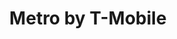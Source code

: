 ---
title: "Metro by T-Mobile"
url: /kansas-city/metro-by-t-mobile-northeast-vivion-road/
shop: mobile phone
---